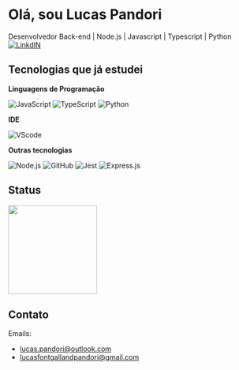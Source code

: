 # Olá, sou Lucas Pandori
Desenvolvedor Back-end | Node.js | Javascript | Typescript | Python
 [![LinkdIN](https://img.shields.io/badge/LinkedIn-0077B5?style=for-the-badge&logo=linkedin&logoColor=white)](https://www.linkedin.com/in/lucas-pandori/)

## Tecnologias que já estudei

**Linguagens de Programação**

![JavaScript](https://img.shields.io/badge/JavaScript-F7DF1E?style=for-the-badge&logo=javascript&logoColor=black) ![TypeScript](https://img.shields.io/badge/TypeScript-007ACC?style=for-the-badge&logo=typescript&logoColor=white) ![Python](https://img.shields.io/badge/Python-14354C?style=for-the-badge&logo=python&logoColor=white)

**IDE**

![VScode](https://img.shields.io/badge/Visual_Studio_Code-0078D4?style=for-the-badge&logo=visual%20studio%20code&logoColor=white)

**Outras tecnologias**

![Node.js](https://img.shields.io/badge/Node.js-43853D?style=for-the-badge&logo=node.js&logoColor=white) ![GitHub](https://img.shields.io/badge/GitHub-100000?style=for-the-badge&logo=github&logoColor=white) ![Jest](https://img.shields.io/badge/Jest-323330?style=for-the-badge&logo=Jest&logoColor=whit) ![Express.js](https://img.shields.io/badge/Express.js-404D59?style=for-the-badge)

## Status

<img loading="lazy" height="180em" src="https://github-readme-stats.vercel.app/api?username=LucasPandori&show_icons=true&theme=radical&include_all_commits=true&count_private=false"/>

## Contato

Emails:
* lucas.pandori@outlook.com
* lucasfontgallandpandori@gmail.com
